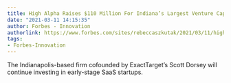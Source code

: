 ```yaml
---
title: High Alpha Raises $110 Million For Indiana’s Largest Venture Capital Fund Yet
date: "2021-03-11 14:15:35"
author: Forbes - Innovation
authorlink: https://www.forbes.com/sites/rebeccaszkutak/2021/03/11/high-alpha-raises-110-million-for-indianas-largest-venture-capital-fund-yet/
tags:
- Forbes-Innovation
---
```

The Indianapolis-based firm cofounded by ExactTarget’s Scott Dorsey will continue investing in early-stage SaaS startups.